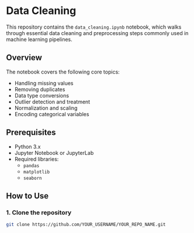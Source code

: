 # Data Cleaning

This repository contains the `data_cleaning.ipynb` notebook, which walks through essential data cleaning and preprocessing steps commonly used in machine learning pipelines.

## Overview

The notebook covers the following core topics:

- Handling missing values
- Removing duplicates
- Data type conversions
- Outlier detection and treatment
- Normalization and scaling
- Encoding categorical variables

## Prerequisites

- Python 3.x
- Jupyter Notebook or JupyterLab
- Required libraries:
  - `pandas`
  - `matplotlib`
  - `seaborn`

## How to Use

### 1. Clone the repository

```bash
git clone https://github.com/YOUR_USERNAME/YOUR_REPO_NAME.git
